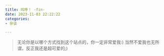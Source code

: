 ```yaml
---
title: 呜呼！ -fin-
date: 2023-11-03 22:22:22
categories:
- 杂谈

---
```


>无论你是以哪个方式找到这个站点的，你一定非常爱我:)
>当然不爱我也无所谓，反正我还是超可爱的;)
